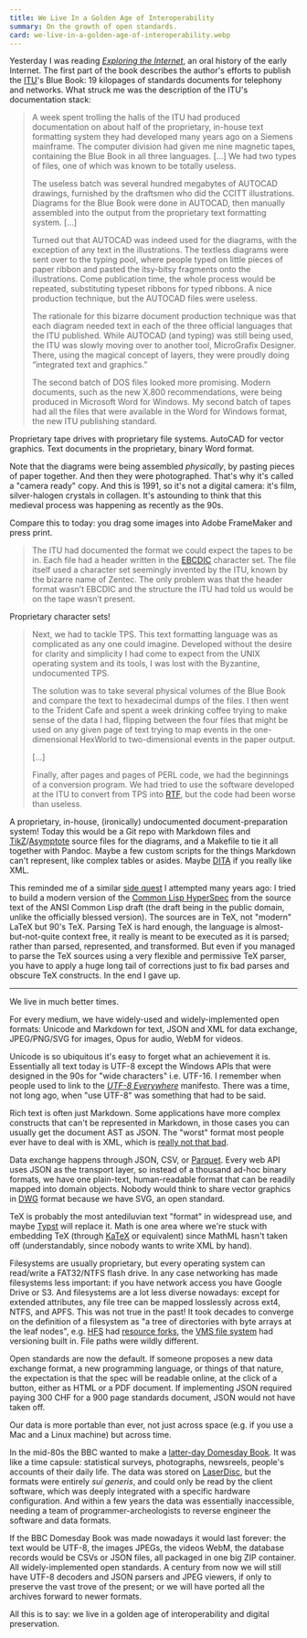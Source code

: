 ```yaml
---
title: We Live In a Golden Age of Interoperability
summary: On the growth of open standards.
card: we-live-in-a-golden-age-of-interoperability.webp
---
```


Yesterday I was reading [_Exploring the Internet_][eti], an oral history of the
early Internet. The first part of the book describes the author's efforts to
publish the [ITU]'s Blue Book: 19 kilopages of standards documents for telephony
and networks. What struck me was the description of the ITU's documentation
stack:

[eti]: https://public.resource.org/eti/
[ITU]: https://en.wikipedia.org/wiki/International_Telecommunication_Union

> A week spent trolling the halls of the ITU had produced documentation on about
> half of the proprietary, in-house text formatting system they had developed
> many years ago on a Siemens mainframe. The computer division had given me nine
> magnetic tapes, containing the Blue Book in all three languages. [...] We had
> two types of files, one of which was known to be totally useless.
>
> The useless batch was several hundred megabytes of AUTOCAD drawings, furnished
> by the draftsmen who did the CCITT illustrations. Diagrams for the Blue Book
> were done in AUTOCAD, then manually assembled into the output from the
> proprietary text formatting system. [...]
>
> Turned out that AUTOCAD was indeed used for the diagrams, with the exception
> of any text in the illustrations. The textless diagrams were sent over to the
> typing pool, where people typed on little pieces of paper ribbon and pasted
> the itsy-bitsy fragments onto the illustrations. Come publication time, the
> whole process would be repeated, substituting typeset ribbons for typed
> ribbons. A nice production technique, but the AUTOCAD files were useless.
>
> The rationale for this bizarre document production technique was that each
> diagram needed text in each of the three official languages that the ITU
> published. While AUTOCAD (and typing) was still being used, the ITU was slowly
> moving over to another tool, MicroGrafix Designer. There, using the magical
> concept of layers, they were proudly doing “integrated text and graphics.”
>
> The second batch of DOS files looked more promising. Modern documents, such as
> the new X.800 recommendations, were being produced in Microsoft Word for
> Windows. My second batch of tapes had all the files that were available in the
> Word for Windows format, the new ITU publishing standard.

Proprietary tape drives with proprietary file systems. AutoCAD for vector
graphics. Text documents in the proprietary, binary Word format.

Note that the diagrams were being assembled _physically_, by pasting pieces of
paper together. And then they were photographed. That's why it's called a
"camera ready" copy. And this is 1991, so it's not a digital camera: it's film,
silver-halogen crystals in collagen. It's astounding to think that this medieval
process was happening as recently as the 90s.

Compare this to today: you drag some images into Adobe FrameMaker and press
print.

> The ITU had documented the format we could expect the tapes to be in. Each
> file had a header written in the [EBCDIC] character set. The file itself used
> a character set seemingly invented by the ITU, known by the bizarre name of
> Zentec. The only problem was that the header format wasn’t EBCDIC and the
> structure the ITU had told us would be on the tape wasn’t present.

[EBCDIC]: https://en.wikipedia.org/wiki/EBCDIC

Proprietary character sets!

> Next, we had to tackle TPS. This text formatting language was as complicated
> as any one could imagine. Developed without the desire for clarity and
> simplicity I had come to expect from the UNIX operating system and its tools,
> I was lost with the Byzantine, undocumented TPS.
>
> The solution was to take several physical volumes of the Blue Book and compare
> the text to hexadecimal dumps of the files. I then went to the Trident Cafe
> and spent a week drinking coffee trying to make sense of the data I had,
> flipping between the four files that might be used on any given page of text
> trying to map events in the one-dimensional HexWorld to two-dimensional events
> in the paper output.
>
> [...]
>
> Finally, after pages and pages of PERL code, we had the beginnings of a
> conversion program. We had tried to use the software developed at the ITU to
> convert from TPS into [RTF], but the code had been worse than useless.

[RTF]: https://en.wikipedia.org/wiki/Rich_Text_Format

A proprietary, in-house, (ironically) undocumented document-preparation system!
Today this would be a Git repo with Markdown files and [TikZ]/[Asymptote][as]
source files for the diagrams, and a Makefile to tie it all together with
Pandoc. Maybe a few custom scripts for the things Markdown can't represent, like
complex tables or asides. Maybe [DITA] if you really like XML.

[TikZ]: https://en.wikipedia.org/wiki/PGF/TikZ
[as]: https://en.wikipedia.org/wiki/Asymptote_(vector_graphics_language)
[Pandoc]: https://pandoc.org/
[DITA]: https://en.wikipedia.org/wiki/Darwin_Information_Typing_Architecture

This reminded me of a similar [side quest][sq] I attempted many years ago: I
tried to build a modern version of the [Common Lisp HyperSpec][clhs] from the
source text of the ANSI Common Lisp draft (the draft being in the public domain,
unlike the officially blessed version). The sources are in TeX, not "modern"
LaTeX but 90's TeX. Parsing TeX is hard enough, the language is
almost-but-not-quite context free, it really is meant to be executed as it is
parsed; rather than parsed, represented, and transformed. But even if you
managed to parse the TeX sources using a very flexible and permissive TeX
parser, you have to apply a huge long tail of corrections just to fix bad parses
and obscure TeX constructs. In the end I gave up.

[sq]: https://github.com/LispLang/ansi-spec
[clhs]: https://www.lispworks.com/documentation/HyperSpec/Front/index.htm

---

We live in much better times.

For every medium, we have widely-used and widely-implemented open formats:
Unicode and Markdown for text, JSON and XML for data exchange, JPEG/PNG/SVG for
images, Opus for audio, WebM for videos.

Unicode is so ubiquitous it's easy to forget what an achievement it
is. Essentially all text today is UTF-8 except the Windows APIs that were
designed in the 90s for "wide characters" i.e. UTF-16. I remember when people
used to link to the [_UTF-8 Everywhere_][utf8] manifesto. There was a time, not
long ago, when "use UTF-8" was something that had to be said.

[utf8]: https://utf8everywhere.org/

Rich text is often just Markdown. Some applications have more complex constructs
that can't be represented in Markdown, in those cases you can usually get the
document AST as JSON. The "worst" format most people ever have to deal with is
XML, which is [really not that bad][xml].

[xml]: /article/brief-defense-of-xml

Data exchange happens through JSON, CSV, or [Parquet][pq]. Every web API uses
JSON as the transport layer, so instead of a thousand ad-hoc binary formats, we
have one plain-text, human-readable format that can be readily mapped into
domain objects. Nobody would think to share vector graphics in [DWG] format
because we have SVG, an open standard.

[pq]: https://en.wikipedia.org/wiki/Apache_Parquet
[DWG]: https://en.wikipedia.org/wiki/.dwg

TeX is probably the most antediluvian text "format" in widespread use, and maybe
[Typst] will replace it. Math is one area where we're stuck with embedding TeX
(through [KaTeX] or equivalent) since MathML hasn't taken off (understandably,
since nobody wants to write XML by hand).

[Typst]: https://typst.app/
[KaTeX]: https://katex.org/

Filesystems are usually proprietary, but every operating system can read/write a
FAT32/NTFS flash drive. In any case networking has made filesystems less
important: if you have network access you have Google Drive or S3. And
filesystems are a lot less diverse nowadays: except for extended attributes, any
file tree can be mapped losslessly across ext4, NTFS, and APFS. This was not
true in the past!  It took decades to converge on the definition of a filesystem
as "a tree of directories with byte arrays at the leaf nodes", e.g. [HFS] had
[resource forks][rf], the [VMS file system][vms] had versioning built in. File paths
were wildly different.

[HFS]: https://en.wikipedia.org/wiki/Hierarchical_File_System_(Apple)
[rf]: https://en.wikipedia.org/wiki/Resource_fork
[vms]: https://en.wikipedia.org/wiki/Files-11

Open standards are now the default. If someone proposes a new data exchange
format, a new programming language, or things of that nature, the expectation is
that the spec will be readable online, at the click of a button, either as HTML
or a PDF document. If implementing JSON required paying 300 CHF for a 900 page
standards document, JSON would not have taken off.

Our data is more portable than ever, not just across space (e.g. if you use a
Mac and a Linux machine) but across time.

In the mid-80s the BBC wanted to make a [latter-day Domesday Book][db]. It was
like a time capsule: statistical surveys, photographs, newsreels, people's
accounts of their daily life. The data was stored on [LaserDisc][ld], but the
formats were entirely _sui generis_, and could only be read by the client
software, which was deeply integrated with a specific hardware
configuration. And within a few years the data was essentially inaccessible,
needing a team of programmer-archeologists to reverse engineer the software and
data formats.

[db]: https://en.wikipedia.org/wiki/BBC_Domesday_Project
[ld]: https://en.wikipedia.org/wiki/LaserDisc

If the BBC Domesday Book was made nowadays it would last forever: the text would
be UTF-8, the images JPEGs, the videos WebM, the database records would be CSVs
or JSON files, all packaged in one big ZIP container. All widely-implemented
open standards. A century from now we will still have UTF-8 decoders and JSON
parsers and JPEG viewers, if only to preserve the vast trove of the present; or
we will have ported all the archives forward to newer formats.

All this is to say: we live in a golden age of interoperability and digital
preservation.
